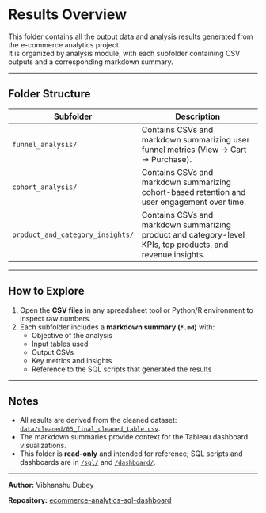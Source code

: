 # Results Overview

This folder contains all the output data and analysis results generated from the e-commerce analytics project.  
It is organized by analysis module, with each subfolder containing CSV outputs and a corresponding markdown summary.

---

## Folder Structure

| Subfolder | Description |
|-----------|-------------|
| `funnel_analysis/` | Contains CSVs and markdown summarizing user funnel metrics (View → Cart → Purchase). |
| `cohort_analysis/` | Contains CSVs and markdown summarizing cohort-based retention and user engagement over time. |
| `product_and_category_insights/` | Contains CSVs and markdown summarizing product and category-level KPIs, top products, and revenue insights. |

---

## How to Explore

1. Open the **CSV files** in any spreadsheet tool or Python/R environment to inspect raw numbers.  
2. Each subfolder includes a **markdown summary (`*.md`)** with:  
   - Objective of the analysis  
   - Input tables used  
   - Output CSVs  
   - Key metrics and insights  
   - Reference to the SQL scripts that generated the results  

---

## Notes

- All results are derived from the cleaned dataset: [`data/cleaned/05_final_cleaned_table.csv`](../data/cleaned/05_final_cleaned_table.csv).  
- The markdown summaries provide context for the Tableau dashboard visualizations.  
- This folder is **read-only** and intended for reference; SQL scripts and dashboards are in [`/sql/`](../sql/) and [`/dashboard/`](../dashboard/).

---

**Author:** Vibhanshu Dubey

**Repository:** [ecommerce-analytics-sql-dashboard](https://github.com/Vibhanshu-555/ecommerce-analytics-sql-dashboard)
